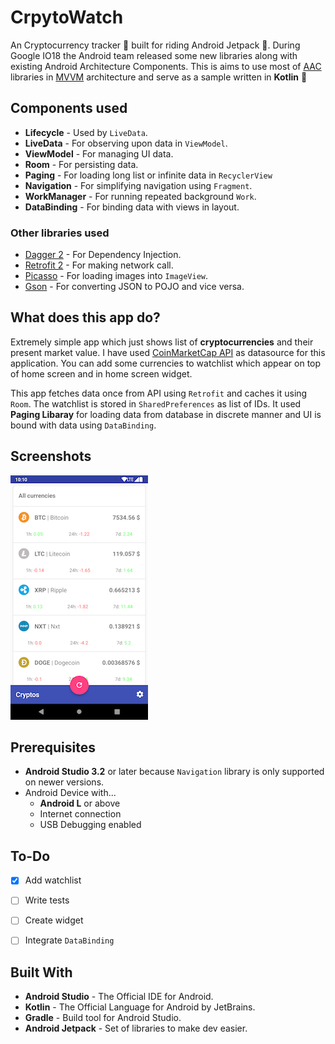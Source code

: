 # CrpytoWatch
An Cryptocurrency tracker :money_with_wings: built for riding Android Jetpack :rocket:. During Google IO18 the Android team released some new libraries along with existing Android Architecture Components. This is aims to use most of <u>AAC</u> libraries in <u>MVVM</u> architecture and serve as a sample written in **Kotlin** :muscle:



## Components used

- **Lifecycle** - Used by `LiveData`.
- **LiveData** - For observing upon data in `ViewModel`.
- **ViewModel** - For managing UI data.
- **Room** - For persisting data. 
- **Paging** - For loading long list or infinite data in `RecyclerView`
- **Navigation** - For simplifying navigation using `Fragment`.
- **WorkManager** - For running repeated background `Work`. 
- **DataBinding** - For binding data with views in layout. 



### Other libraries used

- [Dagger 2](https://github.com/google/dagger) - For Dependency Injection. 
- [Retrofit 2](https://github.com/square/retrofit) - For making network call. 
- [Picasso](https://github.com/square/picasso) - For loading images into `ImageView`. 
- [Gson](https://github.com/google/gson) - For converting JSON to POJO and vice versa. 



## What does this app do?

Extremely simple app which just shows list of **cryptocurrencies** and their present market value. I have used [CoinMarketCap API](https://coinmarketcap.com/api/) as datasource for this application. You can add some currencies to watchlist which appear on top of home screen and in home screen widget. 

This app fetches data once from API using `Retrofit` and caches it using `Room`. The watchlist is stored in `SharedPreferences` as list of IDs. It used **Paging Libaray** for loading data from database in discrete manner and UI is bound with data using `DataBinding`. 



## Screenshots

![Screenshot_1530655418](screenshots/Screenshot_1530655418.png)



## Prerequisites

- **Android Studio 3.2** or later because `Navigation` library is only supported on newer versions. 
- Android Device with...
  - **Android L** or above
  - Internet connection 
  - USB Debugging enabled



## To-Do

- [x] Add watchlist
- [ ] Write tests
- [ ] Create widget
- [ ] Integrate `DataBinding`



## Built With

- **Android Studio** - The Official IDE for Android. 
- **Kotlin** - The Official Language for Android by JetBrains. 
- **Gradle** - Build tool for Android Studio. 
- **Android Jetpack** - Set of libraries to make dev easier. 